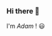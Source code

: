 ### Hi there 👋


I'm *Adam* ! :smiley: <br>
<!--I'm a *high school student* from the **Czech Republic** :books::pencil2:<br>
I'm a **Python** Developer, ... :wink: <br>
I'm *Really Intrested* in **Software Development**. :heart: <br>
Apart from *programming*, I enjoy **sports** :bicyclist::runner::ski: <br>
Don't be afraid to *ask* or *advise* me :kissing_heart: <br>
You Can **Contact** Me by My **Gmail** Account Below 🤝 <br>

**Gmail: adammaly004@gmail.com**

<div style="display: flex;">
  <img alt="Python" src="https://camo.githubusercontent.com/a71f1a20d58a3506dd5f32dcb31461bd5102a0bd33dbf49db9195c589eaca8d7/68747470733a2f2f696d672e736869656c64732e696f2f62616467652f707974686f6e2532302d2532333134333534432e7376673f267374796c653d666f722d7468652d6261646765266c6f676f3d707974686f6e266c6f676f436f6c6f723d7768697465"/>
  <img alt="Git" src="https://img.shields.io/badge/git%20-%23F05033.svg?&style=for-the-badge&logo=git&logoColor=white"/>
  <img alt="Flask" src="https://img.shields.io/badge/Flask-000000?style=for-the-badge&logo=flask&logoColor=white"/>
  <img alt="Html" src="https://img.shields.io/badge/HTML5-239120?style=for-the-badge&logo=html5&logoColor=white"/>
  <img alt="Css" src="https://img.shields.io/badge/CSS3-1572B6?style=for-the-badge&logo=css3&logoColor=white"/>
  
</div>


<br>

![Adam's github stats](https://github-readme-stats.vercel.app/api?username=adammaly004&show_icons=true&theme=gotham) <br>
[![Top Langs](https://github-readme-stats.vercel.app/api/top-langs/?username=adammaly004&theme=gotham&layout=compact)](https://github.com/adammaly004/adammaly004)

<br>


> “The way to get started is to quit talking and begin doing. ”
> - Walt Disney

<br>

<br>

<!--
**adammaly004/adammaly004** is a ✨ _special_ ✨ repository because its `README.md` (this file) appears on your GitHub profile.

Here are some ideas to get you started:

- 🔭 I’m currently working on ...
- 🌱 I’m currently learning ...
- 👯 I’m looking to collaborate on ...
- 🤔 I’m looking for help with ...
- 💬 Ask me about ...
- 📫 How to reach me: ...
- 😄 Pronouns: ...
- ⚡ Fun fact: ...
-->
